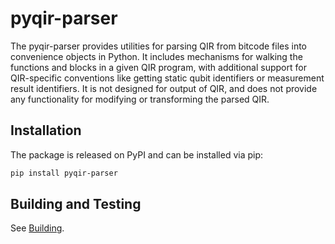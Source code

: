 # pyqir-parser

The pyqir-parser provides utilities for parsing QIR from bitcode files into convenience objects in Python.
It includes mechanisms for walking the functions and blocks in a given QIR program, with additional support for
QIR-specific conventions like getting static qubit identifiers or measurement result identifiers. It is not designed
for output of QIR, and does not provide any functionality for modifying or transforming the parsed QIR.

## Installation

The package is released on PyPI and can be installed via pip:

```bash
pip install pyqir-parser
```

## Building and Testing

See [Building](https://qir-alliance.github.io/pyqir/development-guide/building.html).
